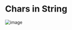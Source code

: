 <h1>Chars in String</h1>

![image](https://github.com/user-attachments/assets/1d67e45f-65b3-4748-8370-a4533a25de2e)

